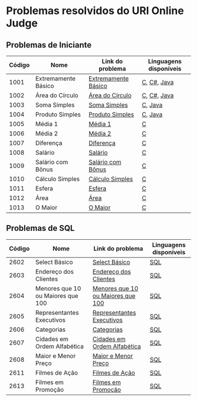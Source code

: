 # Problemas resolvidos do URI Online Judge

## Problemas de Iniciante

|Código|Nome|Link do problema|Linguagens disponíveis|
|------|----|----------------|----------------------|
|1001|Extremamente Básico|[Extremamente Básico](https://www.urionlinejudge.com.br/judge/pt/problems/view/1001)|[C](https://github.com/rt-oliveira/Problemas-e-Exercicios-Resolvidos/blob/master/URI%20Online%20Judge/C/1001%20-%20Extremamente%20B%C3%A1sico.c), [C#](https://github.com/rt-oliveira/Problemas-e-Exercicios-Resolvidos/blob/master/URI%20Online%20Judge/C%23/1001%20-%20Extremamente%20B%C3%A1sico.cs), [Java](https://github.com/rt-oliveira/Problemas-e-Exercicios-Resolvidos/blob/master/URI%20Online%20Judge/Java/1001%20-%20Extremamente%20B%C3%A1sico.java)
|1002|Área do Círculo|[Área do Círculo](https://www.urionlinejudge.com.br/judge/pt/problems/view/1002)|[C](https://github.com/rt-oliveira/Problemas-e-Exercicios-Resolvidos/blob/master/URI%20Online%20Judge/C/1002%20-%20%C3%81rea%20do%20C%C3%ADrculo.c), [C#](https://github.com/rt-oliveira/Problemas-e-Exercicios-Resolvidos/blob/master/URI%20Online%20Judge/C%23/1002%20-%20%C3%81rea%20do%20C%C3%ADrculo.cs), [Java](https://github.com/rt-oliveira/Problemas-e-Exercicios-Resolvidos/blob/master/URI%20Online%20Judge/Java/1002%20-%20%C3%81rea%20do%20C%C3%ADrculo.java)
|1003|Soma Simples|[Soma Simples](https://www.urionlinejudge.com.br/judge/pt/problems/view/1003)|[C](https://github.com/rt-oliveira/Problemas-e-Exercicios-Resolvidos/blob/master/URI%20Online%20Judge/C/1003%20-%20Soma%20Simples.c), [Java](https://github.com/rt-oliveira/Problemas-e-Exercicios-Resolvidos/blob/master/URI%20Online%20Judge/Java/1003%20-%20Soma%20Simples.java)
|1004|Produto Simples|[Produto Simples](https://www.urionlinejudge.com.br/judge/pt/problems/view/1004)|[C](https://github.com/rt-oliveira/Problemas-e-Exercicios-Resolvidos/blob/master/URI%20Online%20Judge/C/1004%20-%20Produto%20Simples.c), [Java](https://github.com/rt-oliveira/Problemas-e-Exercicios-Resolvidos/blob/master/URI%20Online%20Judge/Java/1004%20-%20Produto%20Simples.java)
|1005|Média 1|[Média 1](https://www.urionlinejudge.com.br/judge/pt/problems/view/1005)|[C](https://github.com/rt-oliveira/Problemas-e-Exercicios-Resolvidos/blob/master/URI%20Online%20Judge/C/1005%20-%20M%C3%A9dia%201.c)
|1006|Média 2|[Média 2](https://www.urionlinejudge.com.br/judge/pt/problems/view/1006)|[C](https://github.com/rt-oliveira/Problemas-e-Exercicios-Resolvidos/blob/master/URI%20Online%20Judge/C/1006%20-%20M%C3%A9dia%202.c)
|1007|Diferença|[Diferença](https://www.urionlinejudge.com.br/judge/pt/problems/view/1007)|[C](https://github.com/rt-oliveira/Problemas-e-Exercicios-Resolvidos/blob/master/URI%20Online%20Judge/C/1007%20-%20Diferen%C3%A7a.c)
|1008|Salário|[Salário](https://www.urionlinejudge.com.br/judge/pt/problems/view/1008)|[C](https://github.com/rt-oliveira/Problemas-e-Exercicios-Resolvidos/blob/master/URI%20Online%20Judge/C/1008%20-%20Sal%C3%A1rio.c)
|1009|Salário com Bônus|[Salário com Bônus](https://www.urionlinejudge.com.br/judge/pt/problems/view/1009)|[C](https://github.com/rt-oliveira/Problemas-e-Exercicios-Resolvidos/blob/master/URI%20Online%20Judge/C/1009%20-%20Sal%C3%A1rio%20com%20B%C3%B4nus.c)
|1010|Cálculo Simples|[Cálculo Simples](https://www.urionlinejudge.com.br/judge/pt/problems/view/1010)|[C](https://github.com/rt-oliveira/Problemas-e-Exercicios-Resolvidos/blob/master/URI%20Online%20Judge/C/1010%20-%20C%C3%A1lculo%20Simples.c)
|1011|Esfera|[Esfera](https://www.urionlinejudge.com.br/judge/pt/problems/view/1011)|[C](https://github.com/rt-oliveira/Problemas-e-Exercicios-Resolvidos/blob/master/URI%20Online%20Judge/C/1011%20-%20Esfera.c)
|1012|Área|[Área](https://www.urionlinejudge.com.br/judge/pt/problems/view/1012)|[C](https://github.com/rt-oliveira/Problemas-e-Exercicios-Resolvidos/blob/master/URI%20Online%20Judge/C/1012%20-%20%C3%81rea.c)
|1013|O Maior|[O Maior](https://www.urionlinejudge.com.br/judge/pt/problems/view/1013)|[C](https://github.com/rt-oliveira/Problemas-e-Exercicios-Resolvidos/blob/master/URI%20Online%20Judge/C/1013%20-%20O%20Maior.c)

## Problemas de SQL

|Código|Nome|Link do problema|Linguagens disponíveis|
|------|----|----------------|----------------------|
|2602  |Select Básico|[Select Básico](https://www.urionlinejudge.com.br/judge/pt/problems/view/2602)|[SQL](https://github.com/rt-oliveira/Problemas-e-Exercicios-Resolvidos/blob/master/URI%20Online%20Judge/SQL/2602%20-%20Select%20B%C3%A1sico.sql)
|2603  |Endereço dos Clientes|[Endereço dos Clientes](https://www.urionlinejudge.com.br/judge/pt/problems/view/2603)|[SQL](https://github.com/rt-oliveira/Problemas-e-Exercicios-Resolvidos/blob/master/URI%20Online%20Judge/SQL/2603%20-%20Endere%C3%A7o%20dos%20Clientes.sql)
|2604  |Menores que 10 ou Maiores que 100|[Menores que 10 ou Maiores que 100](https://www.urionlinejudge.com.br/judge/pt/problems/view/2604)|[SQL](https://github.com/rt-oliveira/Problemas-e-Exercicios-Resolvidos/blob/master/URI%20Online%20Judge/SQL/2604%20-%20Menores%20que%2010%20ou%20Maiores%20que%20100.sql)
|2605  |Representantes Executivos|[Representantes Executivos](https://www.urionlinejudge.com.br/judge/pt/problems/view/2605)|[SQL](https://github.com/rt-oliveira/Problemas-e-Exercicios-Resolvidos/blob/master/URI%20Online%20Judge/SQL/2605%20-%20Representantes%20Executivos.sql)
|2606  |Categorias|[Categorias](https://www.urionlinejudge.com.br/judge/pt/problems/view/2606)|[SQL](https://github.com/rt-oliveira/Problemas-e-Exercicios-Resolvidos/blob/master/URI%20Online%20Judge/SQL/2606%20-%20Categorias.sql)
|2607  |Cidades em Ordem Alfabética|[Cidades em Ordem Alfabética](https://www.urionlinejudge.com.br/judge/pt/problems/view/2607)|[SQL](https://github.com/rt-oliveira/Problemas-e-Exercicios-Resolvidos/blob/master/URI%20Online%20Judge/SQL/2607%20-%20Cidades%20em%20Ordem%20Alfab%C3%A9tica.sql)
|2608  |Maior e Menor Preço|[Maior e Menor Preço](https://www.urionlinejudge.com.br/judge/pt/problems/view/2608)|[SQL](https://github.com/rt-oliveira/Problemas-e-Exercicios-Resolvidos/blob/master/URI%20Online%20Judge/SQL/2608%20-%20Maior%20e%20Menor%20Pre%C3%A7o.sql)
|2611  |Filmes de Ação|[Filmes de Ação](https://www.urionlinejudge.com.br/judge/pt/problems/view/2611)|[SQL](https://github.com/rt-oliveira/Problemas-e-Exercicios-Resolvidos/blob/master/URI%20Online%20Judge/SQL/2611%20-%20Filmes%20de%20A%C3%A7%C3%A3o.sql)
|2613  |Filmes em Promoção|[Filmes em Promoção](https://www.urionlinejudge.com.br/judge/pt/problems/view/2613)|[SQL](https://github.com/rt-oliveira/Problemas-e-Exercicios-Resolvidos/blob/master/URI%20Online%20Judge/SQL/2613%20-%20Filmes%20em%20Promo%C3%A7%C3%A3o.sql)